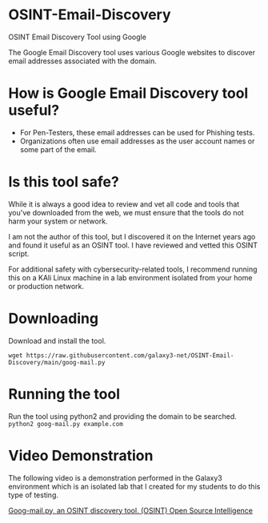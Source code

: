 # OSINT-Email-Discovery
OSINT Email Discovery Tool using Google

The Google Email Discovery tool uses various Google websites to discover email addresses associated with the domain.

# How is Google Email Discovery tool useful?

- For Pen-Testers, these email addresses can be used for Phishing tests.
- Organizations often use email addresses as the user account names or some part of the email.

# Is this tool safe?

While it is always a good idea to review and vet all code and tools that you've downloaded from the web, we must ensure that the tools do not harm your system or network.

I am not the author of this tool, but I discovered it on the Internet years ago and found it useful as an OSINT tool. I have reviewed and vetted this OSINT script.

For additional safety with cybersecurity-related tools, I recommend running this on a KAli Linux machine in a lab environment isolated from your home or production network.

# Downloading

Download and install the tool.

`wget https://raw.githubusercontent.com/galaxy3-net/OSINT-Email-Discovery/main/goog-mail.py`

# Running the tool

Run the tool using python2 and providing the domain to be searched.
`python2 goog-mail.py example.com`

# Video Demonstration

The following video is a demonstration performed in the Galaxy3 environment which is an isolated lab that I created for my students to do this type of testing.

[Goog-mail.py, an OSINT discovery tool. (OSINT) Open Source Intelligence](https://youtu.be/_M5O5SY8KNg)